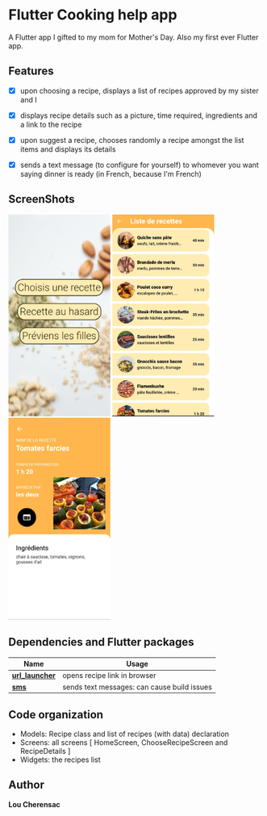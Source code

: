 # Flutter Cooking help app

A Flutter app I gifted to my mom for Mother's Day.
Also my first ever Flutter app.


## Features
- [x] upon choosing a recipe, displays a list of recipes approved by my sister and I
- [x] displays recipe details such as a picture, time required, ingredients and a link to the recipe
- [x] upon suggest a recipe, chooses randomly a recipe amongst the list items and displays its details
- [x] sends a text message (to configure for yourself) to whomever you want saying dinner is ready 
(in French, because I'm French)


## ScreenShots
<img src="assets/Screenshot_homescreen.jpg" height = 400> <img src="assets/Screenshot_chooserecipescreen.jpg" height = 400> <img src="assets/Screenshot_recipedetails.jpg" height = 400>

## Dependencies and Flutter packages
| Name | Usage |
|------|-------|
|[**url_launcher**](https://pub.dev/packages/url_launcher)| opens recipe link in browser|
|[**sms**](https://pub.dev/packages/sms)| sends text messages: can cause build issues|


## Code organization
- Models: Recipe class and list of recipes (with data) declaration
- Screens: all screens [ HomeScreen, ChooseRecipeScreen and RecipeDetails ]
- Widgets: the recipes list


## Author
**Lou Cherensac** 
